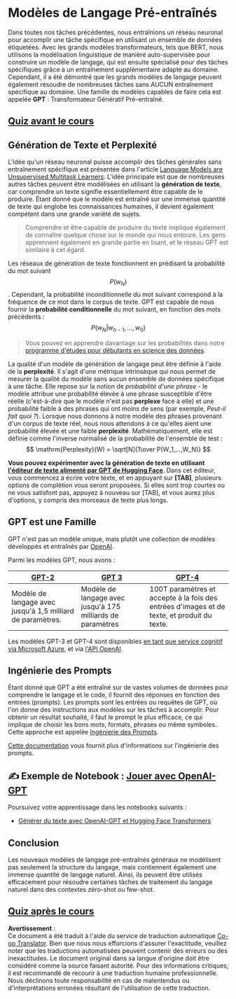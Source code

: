 <!--
CO_OP_TRANSLATOR_METADATA:
{
  "original_hash": "2efbb183384a50f0fc0cde02534d912f",
  "translation_date": "2025-08-24T21:51:17+00:00",
  "source_file": "lessons/5-NLP/20-LangModels/README.md",
  "language_code": "fr"
}
-->
# Modèles de Langage Pré-entraînés

Dans toutes nos tâches précédentes, nous entraînions un réseau neuronal pour accomplir une tâche spécifique en utilisant un ensemble de données étiquetées. Avec les grands modèles transformateurs, tels que BERT, nous utilisons la modélisation linguistique de manière auto-supervisée pour construire un modèle de langage, qui est ensuite spécialisé pour des tâches spécifiques grâce à un entraînement supplémentaire adapté au domaine. Cependant, il a été démontré que les grands modèles de langage peuvent également résoudre de nombreuses tâches sans AUCUN entraînement spécifique au domaine. Une famille de modèles capables de faire cela est appelée **GPT** : Transformateur Génératif Pré-entraîné.

## [Quiz avant le cours](https://ff-quizzes.netlify.app/en/ai/quiz/39)

## Génération de Texte et Perplexité

L'idée qu'un réseau neuronal puisse accomplir des tâches générales sans entraînement spécifique est présentée dans l'article [Language Models are Unsupervised Multitask Learners](https://cdn.openai.com/better-language-models/language_models_are_unsupervised_multitask_learners.pdf). L'idée principale est que de nombreuses autres tâches peuvent être modélisées en utilisant la **génération de texte**, car comprendre un texte signifie essentiellement être capable de le produire. Étant donné que le modèle est entraîné sur une immense quantité de texte qui englobe les connaissances humaines, il devient également compétent dans une grande variété de sujets.

> Comprendre et être capable de produire du texte implique également de connaître quelque chose sur le monde qui nous entoure. Les gens apprennent également en grande partie en lisant, et le réseau GPT est similaire à cet égard.

Les réseaux de génération de texte fonctionnent en prédisant la probabilité du mot suivant $$P(w_N)$$. Cependant, la probabilité inconditionnelle du mot suivant correspond à la fréquence de ce mot dans le corpus de texte. GPT est capable de nous fournir la **probabilité conditionnelle** du mot suivant, en fonction des mots précédents : $$P(w_N | w_{n-1}, ..., w_0)$$

> Vous pouvez en apprendre davantage sur les probabilités dans notre [programme d'études pour débutants en science des données](https://github.com/microsoft/Data-Science-For-Beginners/tree/main/1-Introduction/04-stats-and-probability).

La qualité d'un modèle de génération de langage peut être définie à l'aide de la **perplexité**. Il s'agit d'une métrique intrinsèque qui nous permet de mesurer la qualité du modèle sans aucun ensemble de données spécifique à une tâche. Elle repose sur la notion de *probabilité d'une phrase* - le modèle attribue une probabilité élevée à une phrase susceptible d'être réelle (c'est-à-dire que le modèle n'est pas **perplexe** face à elle) et une probabilité faible à des phrases qui ont moins de sens (par exemple, *Peut-il fait quoi ?*). Lorsque nous donnons à notre modèle des phrases provenant d'un corpus de texte réel, nous nous attendons à ce qu'elles aient une probabilité élevée et une faible **perplexité**. Mathématiquement, elle est définie comme l'inverse normalisé de la probabilité de l'ensemble de test :
$$
\mathrm{Perplexity}(W) = \sqrt[N]{1\over P(W_1,...,W_N)}
$$ 

**Vous pouvez expérimenter avec la génération de texte en utilisant [l'éditeur de texte alimenté par GPT de Hugging Face](https://transformer.huggingface.co/doc/gpt2-large)**. Dans cet éditeur, vous commencez à écrire votre texte, et en appuyant sur **[TAB]**, plusieurs options de complétion vous seront proposées. Si elles sont trop courtes ou ne vous satisfont pas, appuyez à nouveau sur [TAB], et vous aurez plus d'options, y compris des morceaux de texte plus longs.

## GPT est une Famille

GPT n'est pas un modèle unique, mais plutôt une collection de modèles développés et entraînés par [OpenAI](https://openai.com).

Parmi les modèles GPT, nous avons :

| [GPT-2](https://huggingface.co/docs/transformers/model_doc/gpt2#openai-gpt2) | [GPT 3](https://openai.com/research/language-models-are-few-shot-learners) | [GPT-4](https://openai.com/gpt-4) |
| -- | -- | -- |
|Modèle de langage avec jusqu'à 1,5 milliard de paramètres. | Modèle de langage avec jusqu'à 175 milliards de paramètres | 100T paramètres et accepte à la fois des entrées d'images et de texte, et produit du texte. |

Les modèles GPT-3 et GPT-4 sont disponibles [en tant que service cognitif via Microsoft Azure](https://azure.microsoft.com/en-us/services/cognitive-services/openai-service/#overview?WT.mc_id=academic-77998-cacaste), et via [l'API OpenAI](https://openai.com/api/).

## Ingénierie des Prompts

Étant donné que GPT a été entraîné sur de vastes volumes de données pour comprendre le langage et le code, il fournit des réponses en fonction des entrées (prompts). Les prompts sont les entrées ou requêtes de GPT, où l'on donne des instructions aux modèles sur les tâches à accomplir. Pour obtenir un résultat souhaité, il faut le prompt le plus efficace, ce qui implique de choisir les bons mots, formats, phrases ou même symboles. Cette approche est appelée [Ingénierie des Prompts](https://learn.microsoft.com/en-us/shows/ai-show/the-basics-of-prompt-engineering-with-azure-openai-service?WT.mc_id=academic-77998-bethanycheum).

[Cette documentation](https://learn.microsoft.com/en-us/semantic-kernel/prompt-engineering/?WT.mc_id=academic-77998-bethanycheum) vous fournit plus d'informations sur l'ingénierie des prompts.

## ✍️ Exemple de Notebook : [Jouer avec OpenAI-GPT](../../../../../lessons/5-NLP/20-LangModels/GPT-PyTorch.ipynb)

Poursuivez votre apprentissage dans les notebooks suivants :

* [Générer du texte avec OpenAI-GPT et Hugging Face Transformers](../../../../../lessons/5-NLP/20-LangModels/GPT-PyTorch.ipynb)

## Conclusion

Les nouveaux modèles de langage pré-entraînés généraux ne modélisent pas seulement la structure du langage, mais contiennent également une immense quantité de langage naturel. Ainsi, ils peuvent être utilisés efficacement pour résoudre certaines tâches de traitement du langage naturel dans des contextes zéro-shot ou few-shot.

## [Quiz après le cours](https://ff-quizzes.netlify.app/en/ai/quiz/40)

**Avertissement** :  
Ce document a été traduit à l'aide du service de traduction automatique [Co-op Translator](https://github.com/Azure/co-op-translator). Bien que nous nous efforcions d'assurer l'exactitude, veuillez noter que les traductions automatisées peuvent contenir des erreurs ou des inexactitudes. Le document original dans sa langue d'origine doit être considéré comme la source faisant autorité. Pour des informations critiques, il est recommandé de recourir à une traduction humaine professionnelle. Nous déclinons toute responsabilité en cas de malentendus ou d'interprétations erronées résultant de l'utilisation de cette traduction.